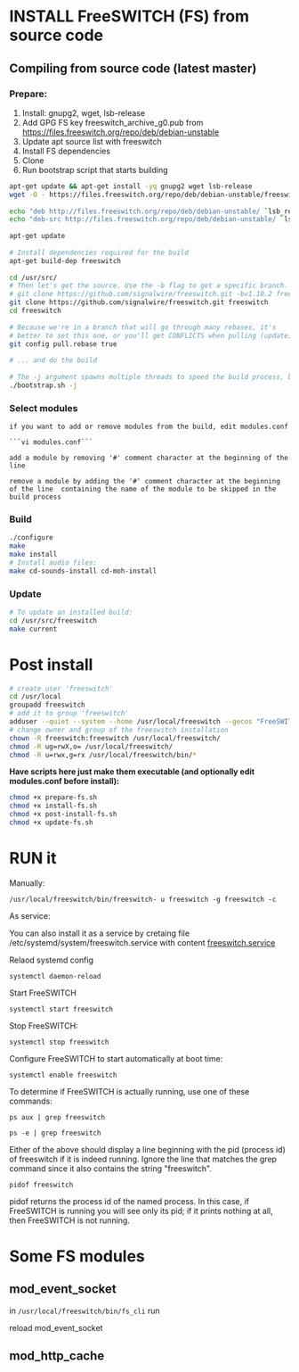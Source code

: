 # INSTALL FreeSWITCH (FS) from source code

## Compiling from source code (latest master) 

### Prepare:

1. Install: gnupg2, wget, lsb-release
2. Add GPG FS key freeswitch_archive_g0.pub from
 https://files.freeswitch.org/repo/deb/debian-unstable
3. Update apt source list with freeswitch
4. Install FS dependencies
5. Clone
6. Run bootstrap script that starts building 


```bash
apt-get update && apt-get install -yq gnupg2 wget lsb-release
wget -O - https://files.freeswitch.org/repo/deb/debian-unstable/freeswitch_archive_g0.pub | apt-key add -
 
echo "deb http://files.freeswitch.org/repo/deb/debian-unstable/ `lsb_release -sc` main" > /etc/apt/sources.list.d/freeswitch.list
echo "deb-src http://files.freeswitch.org/repo/deb/debian-unstable/ `lsb_release -sc` main" >> /etc/apt/sources.list.d/freeswitch.list
 
apt-get update
 
# Install dependencies required for the build
apt-get build-dep freeswitch
 
cd /usr/src/
# Then let's get the source. Use the -b flag to get a specific branch. For example:
# git clone https://github.com/signalwire/freeswitch.git -bv1.10.2 freeswitch
git clone https://github.com/signalwire/freeswitch.git freeswitch
cd freeswitch
 
# Because we're in a branch that will go through many rebases, it's
# better to set this one, or you'll get CONFLICTS when pulling (update).
git config pull.rebase true
 
# ... and do the build
 
# The -j argument spawns multiple threads to speed the build process, but causes trouble on some systems
./bootstrap.sh -j
```

### Select modules

    if you want to add or remove modules from the build, edit modules.conf
    
    ```vi modules.conf```
    
    add a module by removing '#' comment character at the beginning of the line
    
    remove a module by adding the '#' comment character at the beginning of the line  containing the name of the module to be skipped in the build process

 
### Build

 ```bash
./configure
make
make install
# Install audio files:
make cd-sounds-install cd-moh-install
```

### Update

```bash
# To update an installed build:
cd /usr/src/freeswitch
make current
```

# Post install

```bash
# create user 'freeswitch'
cd /usr/local
groupadd freeswitch
# add it to group 'freeswitch'
adduser --quiet --system --home /usr/local/freeswitch --gecos "FreeSWITCH open source softswitch" --ingroup freeswitch freeswitch --disabled-password
# change owner and group of the freeswitch installation
chown -R freeswitch:freeswitch /usr/local/freeswitch/
chmod -R ug=rwX,o= /usr/local/freeswitch/
chmod -R u=rwx,g=rx /usr/local/freeswitch/bin/*
```



**Have scripts here just make them executable (and optionally edit modules.conf before install):**

```bash
chmod +x prepare-fs.sh 
chmod +x install-fs.sh 
chmod +x post-install-fs.sh 
chmod +x update-fs.sh 
```

# RUN it

Manually:

```/usr/local/freeswitch/bin/freeswitch- u freeswitch -g freeswitch -c```

As service:

You can also install it as a service by cretaing file /etc/systemd/system/freeswitch.service
with content [freeswitch.service](conf/freeswitch.service)

Relaod systemd config

```systemctl daemon-reload```

Start FreeSWITCH

```systemctl start freeswitch```

Stop FreeSWITCH:

```systemctl stop freeswitch```

Configure FreeSWITCH to start automatically at boot time:

```systemctl enable freeswitch```

To determine if FreeSWITCH is actually running, use one of these commands:

```ps aux | grep freeswitch```

```ps -e | grep freeswitch```

Either of the above should display a line beginning with the pid (process id) of freeswitch if it is indeed running. Ignore the line that matches the grep command since it also contains the string "freeswitch".

```pidof freeswitch```

pidof returns the process id of the named process. In this case, if FreeSWITCH is running you will see only its pid; if it prints nothing at all, then FreeSWITCH is not running.


# Some FS modules
## mod_event_socket

in ```/usr/local/freeswitch/bin/fs_cli``` run 

reload mod_event_socket

## mod_http_cache
